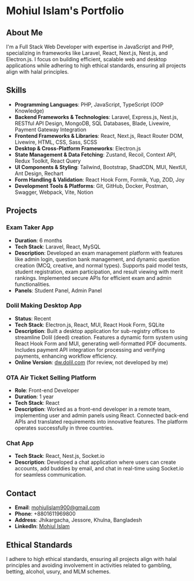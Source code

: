 # Mohiul Islam's Portfolio

## About Me

I'm a Full Stack Web Developer with expertise in JavaScript and PHP, specializing in frameworks like Laravel, React, Next.js, Nest.js, and Electron.js. I focus on building efficient, scalable web and desktop applications while adhering to high ethical standards, ensuring all projects align with halal principles.

## Skills

- **Programming Languages**: PHP, JavaScript, TypeScript (OOP Knowledge)
- **Backend Frameworks & Technologies**: Laravel, Express.js, Nest.js, RESTful API Design, MongoDB, SQL Databases, Blade, Livewire, Payment Gateway Integration
- **Frontend Frameworks & Libraries**: React, Next.js, React Router DOM, Livewire, HTML, CSS, Sass, SCSS
- **Desktop & Cross-Platform Frameworks**: Electron.js
- **State Management & Data Fetching**: Zustand, Recoil, Context API, Redux Toolkit, React Query
- **UI Components & Styling**: Tailwind, Bootstrap, ShadCDN, MUI, NextUI, Ant Design, Rechart
- **Form Handling & Validation**: React Hook Form, Formik, Yup, ZOD, Joy
- **Development Tools & Platforms**: Git, GitHub, Docker, Postman, Swagger, Webpack, Vite, Notion

## Projects

### Exam Taker App

- **Duration**: 6 months
- **Tech Stack**: Laravel, React, MySQL
- **Description**: Developed an exam management platform with features like admin login, question bank management, and dynamic question creation (MCQ, creative, and normal types). Supports paid model tests, student registration, exam participation, and result viewing with merit rankings. Implemented secure APIs for efficient exam and admin functionalities.
- **Panels**: Student Panel, Admin Panel

### Dolil Making Desktop App

- **Status**: Recent
- **Tech Stack**: Electron.js, React, MUI, React Hook Form, SQLite
- **Description**: Built a desktop application for sub-registry offices to streamline Dolil (deed) creation. Features a dynamic form system using React Hook Form and MUI, generating well-formatted PDF documents. Includes payment API integration for processing and verifying payments, enhancing workflow efficiency.
- **Online Version**: [dw.dolil.com](https://dw.dolil.com) (for review, not developed by me)

### OTA Air Ticket Selling Platform

- **Role**: Front-end Developer
- **Duration**: 1 year
- **Tech Stack**: React
- **Description**: Worked as a front-end developer in a remote team, implementing user and admin panels using React. Connected back-end APIs and translated requirements into innovative features. The platform operates successfully in three countries.

### Chat App

- **Tech Stack**: React, Nest.js, Socket.io
- **Description**: Developed a chat application where users can create accounts, add buddies by email, and chat in real-time using Socket.io for seamless communication.

## Contact

- **Email**: mohiulislam900@gmail.com
- **Phone**: +8801611969800
- **Address**: Jhikargacha, Jessore, Khulna, Bangladesh
- **LinkedIn**: [Mohiul Islam](https://linkedin.com/in/mohiulislam)

## Ethical Standards

I adhere to high ethical standards, ensuring all projects align with halal principles and avoiding involvement in activities related to gambling, betting, alcohol, usury, and MLM schemes.
